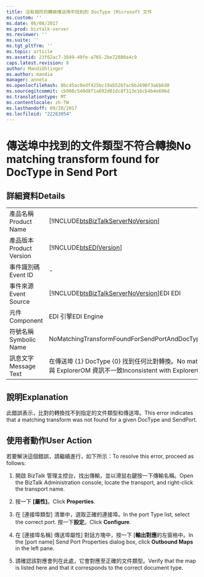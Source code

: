 ```yaml
---
title: 沒有相符的轉換傳送埠中找到的 DocType |Microsoft 文件
ms.custom: ''
ms.date: 06/08/2017
ms.prod: biztalk-server
ms.reviewer: ''
ms.suite: ''
ms.tgt_pltfrm: ''
ms.topic: article
ms.assetid: 23f62ac7-3849-49fe-a765-2be72880a4c9
caps.latest.revision: 8
author: MandiOhlinger
ms.author: mandia
manager: anneta
ms.openlocfilehash: 8bc45ac0edf425bc19ab526fac6b2690f3a6b6d0
ms.sourcegitcommit: cb908c540d8f1a692d01dc8f313e16cb4b4e696d
ms.translationtype: MT
ms.contentlocale: zh-TW
ms.lasthandoff: 09/20/2017
ms.locfileid: "22263054"
---
```

# <a name="no-matching-transform-found-for-doctype-in-send-port"></a><span data-ttu-id="95726-102">傳送埠中找到的文件類型不符合轉換</span><span class="sxs-lookup"><span data-stu-id="95726-102">No matching transform found for DocType in Send Port</span></span>
## <a name="details"></a><span data-ttu-id="95726-103">詳細資料</span><span class="sxs-lookup"><span data-stu-id="95726-103">Details</span></span>  
  
|||  
|-|-|  
|<span data-ttu-id="95726-104">產品名稱</span><span class="sxs-lookup"><span data-stu-id="95726-104">Product Name</span></span>|[!INCLUDE[btsBizTalkServerNoVersion](../includes/btsbiztalkservernoversion-md.md)]|  
|<span data-ttu-id="95726-105">產品版本</span><span class="sxs-lookup"><span data-stu-id="95726-105">Product Version</span></span>|[!INCLUDE[btsEDIVersion](../includes/btsediversion-md.md)]|  
|<span data-ttu-id="95726-106">事件識別碼</span><span class="sxs-lookup"><span data-stu-id="95726-106">Event ID</span></span>|-|  
|<span data-ttu-id="95726-107">事件來源</span><span class="sxs-lookup"><span data-stu-id="95726-107">Event Source</span></span>|[!INCLUDE[btsBizTalkServerNoVersion](../includes/btsbiztalkservernoversion-md.md)]<span data-ttu-id="95726-108">EDI</span><span class="sxs-lookup"><span data-stu-id="95726-108"> EDI</span></span>|  
|<span data-ttu-id="95726-109">元件</span><span class="sxs-lookup"><span data-stu-id="95726-109">Component</span></span>|<span data-ttu-id="95726-110">EDI 引擎</span><span class="sxs-lookup"><span data-stu-id="95726-110">EDI Engine</span></span>|  
|<span data-ttu-id="95726-111">符號名稱</span><span class="sxs-lookup"><span data-stu-id="95726-111">Symbolic Name</span></span>|<span data-ttu-id="95726-112">NoMatchingTransformFoundForSendPortAndDocType</span><span class="sxs-lookup"><span data-stu-id="95726-112">NoMatchingTransformFoundForSendPortAndDocType</span></span>|  
|<span data-ttu-id="95726-113">訊息文字</span><span class="sxs-lookup"><span data-stu-id="95726-113">Message Text</span></span>|<span data-ttu-id="95726-114">在傳送埠 {1} DocType {0} 找到任何比對轉換。</span><span class="sxs-lookup"><span data-stu-id="95726-114">No matching transform found for DocType {0} in Send Port {1}.</span></span> <span data-ttu-id="95726-115">與 ExplorerOM 資訊不一致</span><span class="sxs-lookup"><span data-stu-id="95726-115">Inconsistent with ExplorerOM information</span></span>|  
  
## <a name="explanation"></a><span data-ttu-id="95726-116">說明</span><span class="sxs-lookup"><span data-stu-id="95726-116">Explanation</span></span>  
 <span data-ttu-id="95726-117">此錯誤表示，比對的轉換找不到指定的文件類型和傳送埠。</span><span class="sxs-lookup"><span data-stu-id="95726-117">This error indicates that a matching transform was not found for a given DocType and SendPort.</span></span>  
  
## <a name="user-action"></a><span data-ttu-id="95726-118">使用者動作</span><span class="sxs-lookup"><span data-stu-id="95726-118">User Action</span></span>  
 <span data-ttu-id="95726-119">若要解決這個錯誤，請繼續進行，如下所示：</span><span class="sxs-lookup"><span data-stu-id="95726-119">To resolve this error, proceed as follows:</span></span>  
  
1.  <span data-ttu-id="95726-120">開啟 BizTalk 管理主控台，找出傳輸，並以滑鼠右鍵按一下傳輸名稱。</span><span class="sxs-lookup"><span data-stu-id="95726-120">Open the BizTalk Administration console, locate the transport, and right-click the transport name.</span></span>  
  
2.  <span data-ttu-id="95726-121">按一下 **[屬性]**。</span><span class="sxs-lookup"><span data-stu-id="95726-121">Click **Properties**.</span></span>  
  
3.  <span data-ttu-id="95726-122">在 [連接埠類型] 清單中，選取正確的連接埠。</span><span class="sxs-lookup"><span data-stu-id="95726-122">In the port Type list, select the correct port.</span></span> <span data-ttu-id="95726-123">按一下**設定**。</span><span class="sxs-lookup"><span data-stu-id="95726-123">Click **Configure**.</span></span>  
  
4.  <span data-ttu-id="95726-124">在 [連接埠名稱] 傳送埠屬性] 對話方塊中，按一下 [**輸出對應**的左窗格中。</span><span class="sxs-lookup"><span data-stu-id="95726-124">In the [port name] Send Port Properties dialog box, click **Outbound Maps** in the left pane.</span></span>  
  
5.  <span data-ttu-id="95726-125">請確認該對應會列在此處，它會對應至正確的文件類型。</span><span class="sxs-lookup"><span data-stu-id="95726-125">Verify that the map is listed here and that it corresponds to the correct document type.</span></span>